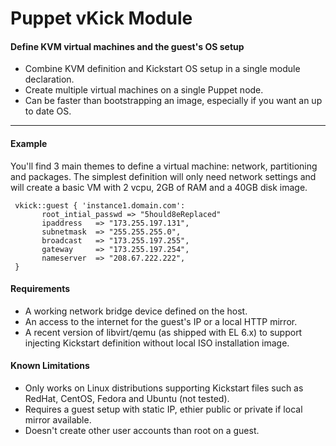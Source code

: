 # Puppet vKick Module #

#### Define KVM virtual machines and the guest's OS setup
- Combine KVM definition and Kickstart OS setup in a single module declaration.
- Create multiple virtual machines on a single Puppet node.
- Can be faster than bootstrapping an image, especially if you want an up to date OS. 

-------

#### Example 
You'll find 3 main themes to define a virtual machine: network, partitioning and packages.
The simplest definition will only need network settings and will create a basic VM with 2 vcpu, 2GB of RAM and a 40GB disk image.
```
 vkick::guest { 'instance1.domain.com':
       root_intial_passwd => "5hould8eReplaced"
       ipaddress   => "173.255.197.131",
       subnetmask  => "255.255.255.0",
       broadcast   => "173.255.197.255",
       gateway     => "173.255.197.254",
       nameserver  => "208.67.222.222",
 }
```

#### Requirements
- A working network bridge device defined on the host.
- An access to the internet for the guest's IP or a local HTTP mirror.
- A recent version of libvirt/qemu (as shipped with EL 6.x) to support injecting Kickstart definition without local ISO installation image. 

#### Known Limitations
- Only works on Linux distributions supporting Kickstart files such as RedHat, CentOS, Fedora and Ubuntu (not tested).
- Requires a guest setup with static IP, ethier public or private if local mirror available.
- Doesn't create other user accounts than root on a guest.